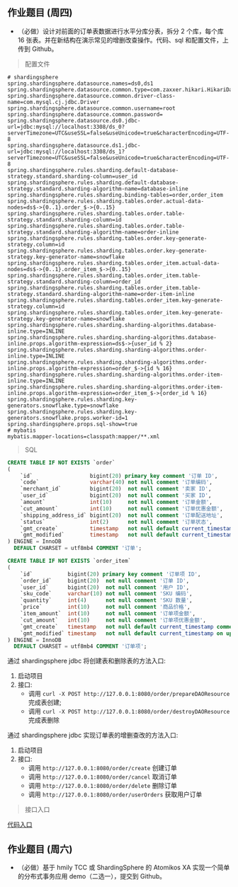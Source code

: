 ## 作业题目 (周四)

* （必做）设计对前面的订单表数据进行水平分库分表，拆分 2 个库，每个库 16 张表。并在新结构在演示常见的增删改查操作。代码、sql 和配置文件，上传到 Github。

> 配置文件

```properties
# shardingsphere
spring.shardingsphere.datasource.names=ds0,ds1
spring.shardingsphere.datasource.common.type=com.zaxxer.hikari.HikariDataSource
spring.shardingsphere.datasource.common.driver-class-name=com.mysql.cj.jdbc.Driver
spring.shardingsphere.datasource.common.username=root
spring.shardingsphere.datasource.common.password=
spring.shardingsphere.datasource.ds0.jdbc-url=jdbc:mysql://localhost:3308/ds_0?serverTimezone=UTC&useSSL=false&useUnicode=true&characterEncoding=UTF-8
spring.shardingsphere.datasource.ds1.jdbc-url=jdbc:mysql://localhost:3308/ds_1?serverTimezone=UTC&useSSL=false&useUnicode=true&characterEncoding=UTF-8
spring.shardingsphere.rules.sharding.default-database-strategy.standard.sharding-column=user_id
spring.shardingsphere.rules.sharding.default-database-strategy.standard.sharding-algorithm-name=database-inline
spring.shardingsphere.rules.sharding.binding-tables=order,order_item
spring.shardingsphere.rules.sharding.tables.order.actual-data-nodes=ds$->{0..1}.order_$->{0..15}
spring.shardingsphere.rules.sharding.tables.order.table-strategy.standard.sharding-column=id
spring.shardingsphere.rules.sharding.tables.order.table-strategy.standard.sharding-algorithm-name=order-inline
spring.shardingsphere.rules.sharding.tables.order.key-generate-strategy.column=id
spring.shardingsphere.rules.sharding.tables.order.key-generate-strategy.key-generator-name=snowflake
spring.shardingsphere.rules.sharding.tables.order_item.actual-data-nodes=ds$->{0..1}.order_item_$->{0..15}
spring.shardingsphere.rules.sharding.tables.order_item.table-strategy.standard.sharding-column=order_id
spring.shardingsphere.rules.sharding.tables.order_item.table-strategy.standard.sharding-algorithm-name=order-item-inline
spring.shardingsphere.rules.sharding.tables.order_item.key-generate-strategy.column=id
spring.shardingsphere.rules.sharding.tables.order_item.key-generate-strategy.key-generator-name=snowflake
spring.shardingsphere.rules.sharding.sharding-algorithms.database-inline.type=INLINE
spring.shardingsphere.rules.sharding.sharding-algorithms.database-inline.props.algorithm-expression=ds$->{user_id % 2}
spring.shardingsphere.rules.sharding.sharding-algorithms.order-inline.type=INLINE
spring.shardingsphere.rules.sharding.sharding-algorithms.order-inline.props.algorithm-expression=order_$->{id % 16}
spring.shardingsphere.rules.sharding.sharding-algorithms.order-item-inline.type=INLINE
spring.shardingsphere.rules.sharding.sharding-algorithms.order-item-inline.props.algorithm-expression=order_item_$->{order_id % 16}
spring.shardingsphere.rules.sharding.key-generators.snowflake.type=snowflake
spring.shardingsphere.rules.sharding.key-generators.snowflake.props.worker-id=1
spring.shardingsphere.props.sql-show=true
# mybatis
mybatis.mapper-locations=classpath:mapper/**.xml
```

> SQL

```sql
CREATE TABLE IF NOT EXISTS `order`
(
    `id`                  bigint(20) primary key comment '订单 ID',
    `code`                varchar(40) not null comment '订单编码',
    `merchant_id`         bigint(20)  not null comment '卖家 ID',
    `user_id`             bigint(20)  not null comment '买家 ID',
    `amount`              int(10)     not null comment '订单金额',
    `cut_amount`          int(10)     not null comment '订单优惠金额',
    `shipping_address_id` bigint(20)  not null comment '订单配送地址',
    `status`              int(2)      not null comment '订单状态',
    `gmt_create`          timestamp   not null default current_timestamp comment '创建时间',
    `gmt_modified`        timestamp   not null default current_timestamp on update current_timestamp comment '更新时间'
) ENGINE = InnoDB
  DEFAULT CHARSET = utf8mb4 COMMENT '订单';

CREATE TABLE IF NOT EXISTS `order_item`
(
    `id`           bigint(20) primary key comment '订单项 ID',
    `order_id`     bigint(20)  not null comment '订单 ID',
    `user_id`      bigint(20)  not null comment '用户 ID',
    `sku_code`     varchar(10) not null comment 'SKU 编码',
    `quantity`     int(4)      not null comment 'SKU 数量',
    `price`        int(10)     not null comment '商品价格',
    `item_amount`  int(10)     not null comment '订单项金额',
    `cut_amount`   int(10)     not null comment '订单项优惠金额',
    `gmt_create`   timestamp   not null default current_timestamp comment '创建时间',
    `gmt_modified` timestamp   not null default current_timestamp on update current_timestamp comment '更新时间'
) ENGINE = InnoDB
  DEFAULT CHARSET = utf8mb4 COMMENT '订单项';
```

通过 shardingsphere jdbc 将创建表和删除表的方法入口:

1. 启动项目
2. 接口:
    * 调用 `curl -X POST http://127.0.0.1:8080/order/prepareDAOResource` 完成表创建;
    * 调用 `curl -X POST http://127.0.0.1:8080/order/destroyDAOResource` 完成表删除

通过 shardingsphere jdbc 实现订单表的增删查改的方法入口:

1. 启动项目
2. 接口:
    * 调用 `http://127.0.0.1:8080/order/create` 创建订单
    * 调用 `http://127.0.0.1:8080/order/cancel` 取消订单
    * 调用 `http://127.0.0.1:8080/order/delete` 删除订单
    * 调用 `http://127.0.0.1:8080/order/userOrders` 获取用户订单
   
> 接口入口

[代码入口](./week08_thurs_assignment_02/src/main/java/io/x12fd16b/week8/thurs/assignment02/api)

## 作业题目 (周六)

* （必做）基于 hmily TCC 或 ShardingSphere 的 Atomikos XA 实现一个简单的分布式事务应用 demo（二选一），提交到 Github。